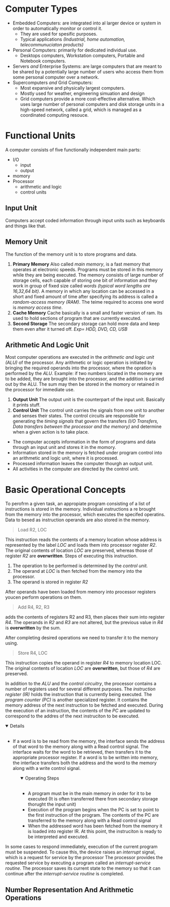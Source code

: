 # Computer Types
* Embedded Computers: are integrated into al larger device or system in order to automatically monitor or control it.
  - They are used for spesific purposes.
  - Typical applications *(Industrial, home automation, telecommunuciaton products)*
* Personal Computers: primarily for dedicated individual use.
  - Desktops computers, Workstation computers, Portable and Notebook computers.
* Servers *and* Enterprise Systems: are large computers that are meant to be shared by a potentially large number of users who access them  	from some personal computer over a network.
* Supercomputers *and* Grid Computers:
  - Most expansive and physically largest computers.
  - Mostly used for weather, engineering simuation and design
  - Grid computers provide a more cost-effective alternative. Which uses large number of personal computers and disk storage units in a high-speed network, called a grid, which is managed as a coordinated computing resouce.
  
# Functional Units
A computer consists of five functionally independent main parts:
- I/O
  - input
  - output
- momory
- Processor
  - arithmetic and logic    
  - control units
  
## Input Unit
Computers accept coded information through input units such as keyboards and things like that.
## Memory Unit
The function of the memory unit is to store programs and data.
1. __Primary Memory__
Also called *main memory*, is a fast memory that operates at electronic speeds. Programs must be stored in this memory while they are being executed. The memory consists of large number of storage cells, each capable of storing one bit of information and they work in group of fixed size called *words (typical word lengths are 16,32,64 bit)*. A memory in which any location can be accessed in a short and fixed amount of time after specifying its address is called a *random-access memory (RAM)*. The teime required to access one word is *memory access time*.
2. __Cache Memory__
Cache basically is a small and faster version of ram. Its used to hold sections of program that are currently executed.
3. __Second Storage__
The secondary storage can hold more data and keep them even after it turned off. *Exp= HDD, DVD, CD, USB*

## Arithmetic And Logic Unit
Most computer operations are executed in the *arithmetic and logic unit (ALU)* of the processor. Any arithmetic or logic operation is initiated by bringing the required operands into the processor, where the opration is performed by the *ALU*. Example: if two numbers located in the momery are to be added, they are brought into the processor, and the addition is carried out by the ALU. The sum may then be stored in the momory or retained in the processor for immediate use.
1. __Output Unit__
The output unit is the counterpart of the input unit. Basically it prints stuff.
2. __Control Unit__
The control unit carries the signals from one unit to another and senses their states. The control circuits are responsible for generating the *timing signals* that govern the transfers *(I/O Transfers, Data transfers between the processor and the memory)* and determine when a given action is to take place.

* The computer accepts information in the form of programs and data through an input unit and stores it in the momory.
* Information stored in the memory is fetched under program control into an arithmetic and logic unit, where it is processed.
* Processed information leaves the computer thourgh an output unit.
* All activities in the computer are directed by the control unit.

# Basic Operational Concepts
To perofrm a given task, an appropiate program consisting of a list of instructions is stored in the memory. Individual ınstructions a re brought from the memory into the processor, which executes the specifed operatins. Data to besed as instruction operands are also stored in the memory.

> Load R2, LOC

This instruction reads the contents of a memory location whose address is represented by the label *LOC* and loads them into processor register *R2*. The original contents of location *LOC* are preserved, whereas those of register *R2* are **overwritten**. Steps of executing this instruction.
1. The operation to be performed is determined by the *control unit.*
2. The operand at *LOC* is then fetched from the memory into the processor.
3. The operand is stored in register *R2*

After operands have been loaded from memory into processor registers youcen perform operations on them.

> Add R4, R2, R3

adds the contents of registers R2 and R3, then places their sum into register *R4*. The operands in *R2* and *R3* are not altered, but the previous value in *R4* is **overwritten** by the sum.

After completing desired operations we need to transfer it to the memory using.

> Store R4, LOC

This instruction copies the operand in register *R4* to memory location LOC. The original contents of location *LOC* are **overwritten**, but those of *R4* are preserved.

In addition to the *ALU* and the *control circuitry*, the processor contains a number of registers used for several different purposes. The *instruction register (IR)* holds the instruction that is currently being executed. The *program counter (PC)* is another specialized register. It contains the memory address of the next instruction to be fetched and executed. During the execution of an instruction, the contents of the *PC* are updated to correspond to the addres of the next instruciton to be executed.

<details open>
<summary>
  Details
  </summary>
<br>
  <ul>
    <li>If a word is to be read from the memory, the interface sends the address of that word to the memory along with a Read control       signal. The interface waits for the word to be retrieved, then transfers it to the appropriate processor register. If a word is to       be written into memory, the interface transfers both the address and the word to the memory along with a write control signal. </li>
  <ul>
  <details open>
  <summary>
    Operating Steps
  </summary>
  <br>
    <ul>
      <li>A program must be in the main memory in order for it to be executed (It is often transferred there from secondary storage thorught the input unit)</li>
      <li>Execution of the program begins when the PC is set to point to the first instruction of the program. The contents of the PC are transferred to the memory along with a Read control signal</li>
      <li>When the addressed word has been fetched from the memory it is loaded into register IR. At this point, the instruciton is ready to be interpreted and executed.</li>
  </ul>
    </details>
</details>
    
In some cases to respond immediately, execution of the current program must be suspended. To cause this, the device raises an *interrupt* signal, which is a request for service by the processor The processor provides the requested service by executing a program called an *interrupt-service routine*. The processor saves its current state to the memory so that it can continue after the *interrupt-service routine* is completed.

## Number Representation And Arithmetic Operations














































